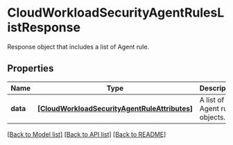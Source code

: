 # CloudWorkloadSecurityAgentRulesListResponse

Response object that includes a list of Agent rule.

## Properties

| Name     | Type                                                                                          | Description                    | Notes      |
| -------- | --------------------------------------------------------------------------------------------- | ------------------------------ | ---------- |
| **data** | [**[CloudWorkloadSecurityAgentRuleAttributes]**](CloudWorkloadSecurityAgentRuleAttributes.md) | A list of Agent rules objects. | [optional] |

[[Back to Model list]](README.md#documentation-for-models) [[Back to API list]](README.md#documentation-for-api-endpoints) [[Back to README]](README.md)

